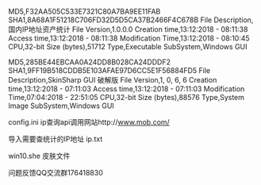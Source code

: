 MD5,F32AA505C533E7321C80A7BA9EE11FAB
SHA1,8A68A1F51218C706FD32D5D5CA37B2466F4C678B
File Description,国内IP地址资产统计
File Version,1.0.0.0
Creation time,13:12:2018 - 08:11:38
Access time,13:12:2018 - 08:11:38
Modification Time,13:12:2018 - 08:10:45
CPU,32-bit
Size (bytes),51712
Type,Executable
SubSystem,Windows GUI


MD5,285BE44EBCAA0A24DD8B028CA24DDDF2
SHA1,9FF19B518CDDB5E103AFAE97D6CC5E1F56884FD5
File Description,SkinSharp GUI 破解版
File Version,1, 0, 6, 6
Creation time,13:12:2018 - 07:11:03
Access time,13:12:2018 - 07:11:03
Modification Time,07:04:2018 - 22:51:05
CPU,32-bit
Size (bytes),88576
Type,System Image
SubSystem,Windows GUI


config.ini ip查询api调用网站http://www.mob.com/

导入需要查统计的IP地址 ip.txt

win10.she 皮肤文件

问题反馈QQ交流群176418830



